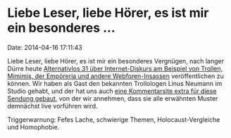 Liebe Leser, liebe Hörer, es ist mir ein besonderes \...
========================================================

Date: 2014-04-16 17:11:43

Liebe Leser, liebe Hörer, es ist mir ein besonderes Vergnügen, nach
langer Dürre heute [Alternativlos 31 über Internet-Diskurs am Beispiel
von Trollen, Mimimis, der Empöreria und andere
Webforen-Insassen](http://alternativlos.org/31/) veröffentlichen zu
können. Wir haben als Gast den bekannten Trollologen Linus Neumann im
Studio gehabt, und der hat uns auch [eine Kommentarsite extra für diese
Sendung gebaut](http://alternativlos.org/31/), von der wir annehmen,
dass sie alle erwähnten Muster demnächst live vorführen wird.

Triggerwarnung: Fefes Lache, schwierige Themen, Holocaust-Vergleiche und
Homophobie.
